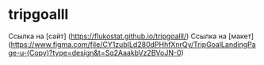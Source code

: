 # tripgoalll
Ссылка на [сайт] (https://flukostat.github.io/tripgoalll/)
Ссылка на [макет] (https://www.figma.com/file/CY1zubILd280dPHhfXnrQy/TripGoalLandingPage-u-(Copy)?type=design&t=Sq2AaakbVz2BVoJN-0)
